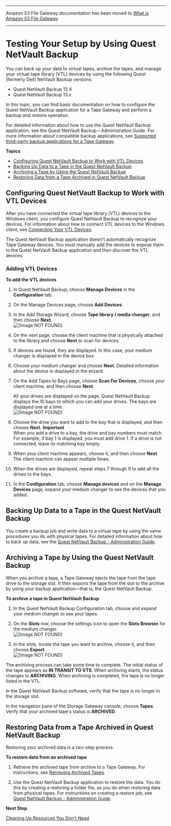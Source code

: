 --------

Amazon S3 File Gateway documentation has been moved to [What is Amazon S3 File Gateway](https://docs.aws.amazon.com/filegateway/latest/files3/WhatIsStorageGateway.html)

--------

# Testing Your Setup by Using Quest NetVault Backup<a name="backup-netvault"></a>

You can back up your data to virtual tapes, archive the tapes, and manage your virtual tape library \(VTL\) devices by using the following Quest \(formerly Dell\) NetVault Backup versions:
+ Quest NetVault Backup 12\.4
+ Quest NetVault Backup 13\.x

In this topic, you can find basic documentation on how to configure the Quest NetVault Backup application for a Tape Gateway and perform a backup and restore operation\. 

For detailed information about how to use the Quest NetVault Backup application, see the Quest NetVault Backup – Administration Guide\. For more information about compatible backup applications, see [Supported third\-party backup applications for a Tape Gateway](Requirements.md#requirements-backup-sw-for-vtl)\.

**Topics**
+ [Configuring Quest NetVault Backup to Work with VTL Devices](#netvault-configure-software)
+ [Backing Up Data to a Tape in the Quest NetVault Backup](#netvault-write-data-to-tape)
+ [Archiving a Tape by Using the Quest NetVault Backup](#netvault-archive-tape)
+ [Restoring Data from a Tape Archived in Quest NetVault Backup](#netvault-restore-tape)

## Configuring Quest NetVault Backup to Work with VTL Devices<a name="netvault-configure-software"></a>

After you have connected the virtual tape library \(VTL\) devices to the Windows client, you configure Quest NetVault Backup to recognize your devices\. For information about how to connect VTL devices to the Windows client, see [Connecting Your VTL Devices](GettingStarted-create-tape-gateway.md#GettingStartedAccessTapesVTL)\.

The Quest NetVault Backup application doesn't automatically recognize Tape Gateway devices\. You must manually add the devices to expose them to the Quest NetVault Backup application and then discover the VTL devices\.

### Adding VTL Devices<a name="netvault-add-devices"></a>

**To add the VTL devices**

1. In Quest NetVault Backup, choose **Manage Devices** in the **Configuration** tab\.

1. On the Manage Devices page, choose **Add Devices**\.

1. In the Add Storage Wizard, choose **Tape library / media changer**, and then choose **Next**\.  
![\[Image NOT FOUND\]](http://docs.aws.amazon.com/storagegateway/latest/userguide/images/NetVault-AddStorage.png)

1. On the next page, choose the client machine that is physically attached to the library and choose **Next** to scan for devices\.

1. If devices are found, they are displayed\. In this case, your medium changer is displayed in the device box\.

1. Choose your medium changer and choose **Next**\. Detailed information about the device is displayed in the wizard\.

1. On the Add Tapes to Bays page, choose **Scan For Devices**, choose your client machine, and then choose **Next**\. 

   All your drives are displayed on the page\. Quest NetVault Backup displays the 10 bays to which you can add your drives\. The bays are displayed one at a time\.  
![\[Image NOT FOUND\]](http://docs.aws.amazon.com/storagegateway/latest/userguide/images/NetVault-AddDrives.png)

1. Choose the drive you want to add to the bay that is displayed, and then choose **Next**\.
**Important**  
When you add a drive to a bay, the drive and bay numbers must match\. For example, if bay 1 is displayed, you must add drive 1\. If a drive is not connected, leave its matching bay empty\.

1. When your client machine appears, choose it, and then choose **Next**\. The client machine can appear multiple times\.

1. When the drives are displayed, repeat steps 7 through 9 to add all the drives to the bays\.

1. In the **Configuration** tab, choose **Manage devices** and on the **Manage Devices** page, expand your medium changer to see the devices that you added\.

## Backing Up Data to a Tape in the Quest NetVault Backup<a name="netvault-write-data-to-tape"></a>

You create a backup job and write data to a virtual tape by using the same procedures you do with physical tapes\. For detailed information about how to back up data, see the [Quest NetVault Backup \- Administration Guide](https://support.quest.com/technical-documents/netvault-backup/12.4/administration-guide)\.

## Archiving a Tape by Using the Quest NetVault Backup<a name="netvault-archive-tape"></a>

When you archive a tape, a Tape Gateway ejects the tape from the tape drive to the storage slot\. It then exports the tape from the slot to the archive by using your backup application—that is, the Quest NetVault Backup\.

**To archive a tape in Quest NetVault Backup**

1. In the Quest NetVault Backup Configuration tab, choose and expand your medium changer to see your tapes\.

1. On the **Slots** row, choose the settings icon to open the **Slots Browser** for the medium changer\.   
![\[Image NOT FOUND\]](http://docs.aws.amazon.com/storagegateway/latest/userguide/images/NetVault-Settings.png)

1. In the slots, locate the tape you want to archive, choose it, and then choose **Export**\.  
![\[Image NOT FOUND\]](http://docs.aws.amazon.com/storagegateway/latest/userguide/images/NetVault-ImportTapes.png)

The archiving process can take some time to complete\. The initial status of the tape appears as **IN TRANSIT TO VTS**\. When archiving starts, the status changes to **ARCHIVING**\. When archiving is completed, the tape is no longer listed in the VTL\.

In the Quest NetVault Backup software, verify that the tape is no longer in the storage slot\.

In the navigation pane of the Storage Gateway console, choose **Tapes**\. Verify that your archived tape's status is **ARCHIVED**\. 

## Restoring Data from a Tape Archived in Quest NetVault Backup<a name="netvault-restore-tape"></a>

Restoring your archived data is a two\-step process\.

**To restore data from an archived tape**

1. Retrieve the archived tape from archive to a Tape Gateway\. For instructions, see [Retrieving Archived Tapes](managing-gateway-vtl.md#retrieving-archived-tapes-vtl)\.

1. Use the Quest NetVault Backup application to restore the data\. You do this by creating a restoring a folder file, as you do when restoring data from physical tapes\. For instructions on creating a restore job, see [Quest NetVault Backup \- Administration Guide](https://support.quest.com/technical-documents/netvault-backup/12.4/administration-guide)\.

**Next Step**

[Cleaning Up Resources You Don't Need](GettingStartedWhatsNextStep3-vtl.md#cleanup-vtl)
